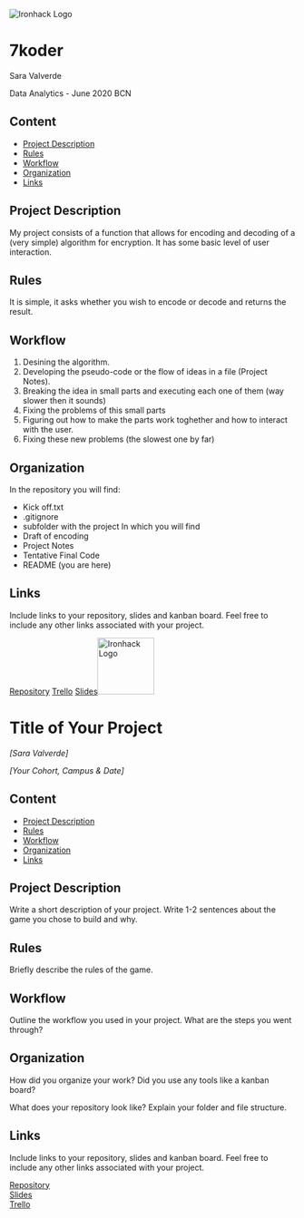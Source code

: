 ![Ironhack Logo](https://bit.ly/2VnXWr2)

# 7koder
Sara Valverde

Data Analytics - June 2020 BCN

## Content
- [Project Description](#project-description)
- [Rules](#rules)
- [Workflow](#workflow)
- [Organization](#organization)
- [Links](#links)

## Project Description
My project consists of a function that allows for encoding and decoding of a (very simple) algorithm for encryption. It has some basic level of user interaction.

## Rules
It is simple, it asks whether you wish to encode or decode and returns the result.

## Workflow
1. Desining the algorithm.
2. Developing the pseudo-code or the flow of ideas in a file (Project Notes).
3. Breaking the idea in small parts and executing each one of them (way slower then it sounds)
4. Fixing the problems of this small parts
5. Figuring out how to make the parts work toghether and how to interact with the user.
6. Fixing these new problems (the slowest one by far)

## Organization
In the repository you will find:
 - Kick off.txt
 - .gitignore
 - subfolder with the project
 In which you will find
-  Draft of encoding
-  Project Notes
- Tentative Final Code
- README (you are here)



## Links
Include links to your repository, slides and kanban board. Feel free to include any other links associated with your project.

[Repository](https://github.com/Alt-E-K/Project-Week-1-Build-Your-Own-Game.git)
[Trello](https://trello.com/b/l2ypHb1K/project1)
[Slides](https://slides.com/)<img src="https://bit.ly/2VnXWr2" alt="Ironhack Logo" width="100"/>

# Title of Your Project
*[Sara Valverde]*

*[Your Cohort, Campus & Date]*

## Content
- [Project Description](#project-description)
- [Rules](#rules)
- [Workflow](#workflow)
- [Organization](#organization)
- [Links](#links)

## Project Description
Write a short description of your project. Write 1-2 sentences about the game you chose to build and why.

## Rules
Briefly describe the rules of the game.

## Workflow
Outline the workflow you used in your project. What are the steps you went through?

## Organization
How did you organize your work? Did you use any tools like a kanban board?

What does your repository look like? Explain your folder and file structure.

## Links
Include links to your repository, slides and kanban board. Feel free to include any other links associated with your project.

[Repository](https://github.com/Alt-E-K/Project-Week-1-Build-Your-Own-Game.git)  
[Slides](https://slides.com/)  
[Trello](https://trello.com/b/l2ypHb1K/project1)  
